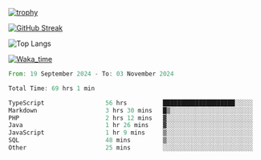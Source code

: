 <!--
**ren-joey/ren-joey** is a ✨ _special_ ✨ repository because its `README.md` (this file) appears on your GitHub profile.

Here are some ideas to get you started:

- 🔭 I’m currently working on ...
- 🌱 I’m currently learning ...
- 👯 I’m looking to collaborate on ...
- 🤔 I’m looking for help with ...
- 💬 Ask me about ...
- 📫 How to reach me: ...
- 😄 Pronouns: ...
- ⚡ Fun fact: ...
-->

[![trophy](https://github-profile-trophy.vercel.app/?username=ren-joey&theme=darkhub)](https://github.com/ren-joey)

[![GitHub Streak](https://streak-stats.demolab.com/?user=ren-joey&theme=dark)](https://github.com/ren-joey)

![Top Langs](https://github-readme-stats.vercel.app/api/top-langs?username=ren-joey&show_icons=true&layout=compact&locale=en&hide=html,CSS,scss,Pug,Twig&theme=dark)

[![Waka_time](https://github-readme-stats.vercel.app/api/wakatime?username=joeyren&theme=dark)](https://github.com/ren-joey)

<!--START_SECTION:waka-->

```rust
From: 19 September 2024 - To: 03 November 2024

Total Time: 69 hrs 1 min

TypeScript                 56 hrs          ████████████████████░░░░░   80.66 %
Markdown                   3 hrs 30 mins   █▒░░░░░░░░░░░░░░░░░░░░░░░   05.05 %
PHP                        2 hrs 12 mins   ▓░░░░░░░░░░░░░░░░░░░░░░░░   03.18 %
Java                       1 hr 26 mins    ▓░░░░░░░░░░░░░░░░░░░░░░░░   02.08 %
JavaScript                 1 hr 9 mins     ▒░░░░░░░░░░░░░░░░░░░░░░░░   01.67 %
SQL                        48 mins         ▒░░░░░░░░░░░░░░░░░░░░░░░░   01.16 %
Other                      25 mins         ░░░░░░░░░░░░░░░░░░░░░░░░░   00.61 %
```

<!--END_SECTION:waka-->
